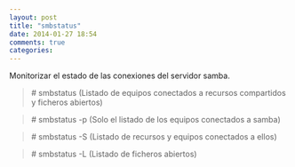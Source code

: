 ```yaml
---
layout: post
title: "smbstatus"
date: 2014-01-27 18:54
comments: true
categories: 
---
```

Monitorizar el estado de las conexiones del servidor samba. 

>\# smbstatus (Listado de equipos conectados a recursos compartidos y ficheros abiertos) 

>\# smbstatus -p (Solo el listado de los equipos conectados a samba) 

>\# smbstatus -S (Listado de recursos y equipos conectados a ellos) 

>\# smbstatus -L  (Listado de ficheros abiertos) 

